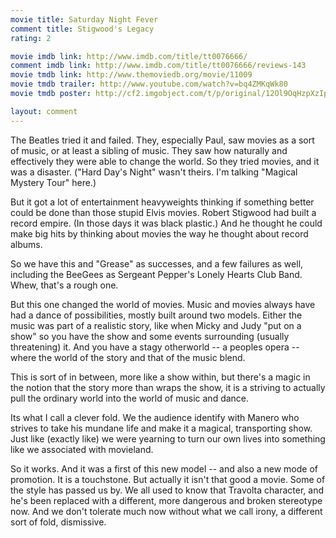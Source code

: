 ```yaml
---
movie title: Saturday Night Fever
comment title: Stigwood's Legacy
rating: 2

movie imdb link: http://www.imdb.com/title/tt0076666/
comment imdb link: http://www.imdb.com/title/tt0076666/reviews-143
movie tmdb link: http://www.themoviedb.org/movie/11009
movie tmdb trailer: http://www.youtube.com/watch?v=bq4ZMKqWk80
movie tmdb poster: http://cf2.imgobject.com/t/p/original/12Ol9OqHzpXzIp5MKfw8dDkm8kf.jpg

layout: comment
---
```


The Beatles tried it and failed. They, especially Paul, saw movies as a sort of music, or at least a sibling of music. They saw how naturally and effectively they were able to change the world. So they tried movies, and it was a disaster. ("Hard Day's Night" wasn't theirs. I'm talking "Magical Mystery Tour" here.)

But it got a lot of entertainment heavyweights thinking if something better could be done than those stupid Elvis movies. Robert Stigwood had built a record empire. (In those days it was black plastic.) And he thought he could make big hits by thinking about movies the way he thought about record albums.

So we have this and "Grease" as successes, and a few failures as well, including the BeeGees as Sergeant Pepper's Lonely Hearts Club Band. Whew, that's a rough one.

But this one changed the world of movies. Music and movies always have had a dance of possibilities, mostly built around two models. Either the music was part of a realistic story, like when Micky and Judy "put on a show" so you have the show and some events surrounding (usually threatening) it. And you have a stagy otherworld -- a peoples opera -- where the world of the story and that of the music blend.

This is sort of in between, more like a show within, but there's a magic in the notion that the story more than wraps the show, it is a striving to actually pull the ordinary world into the world of music and dance. 

Its what I call a clever fold. We the audience identify with Manero who strives to take his mundane life and make it a magical, transporting show. Just like (exactly like) we were yearning to turn our own lives into something like we associated with movieland.

So it works. And it was a first of this new model -- and also a new mode of promotion. It is a touchstone. But actually it isn't that good a movie. Some of the style has passed us by. We all used to know that Travolta character, and he's been replaced with a different, more dangerous and broken stereotype now. And we don't tolerate much now without what we call irony, a different sort of fold, dismissive.